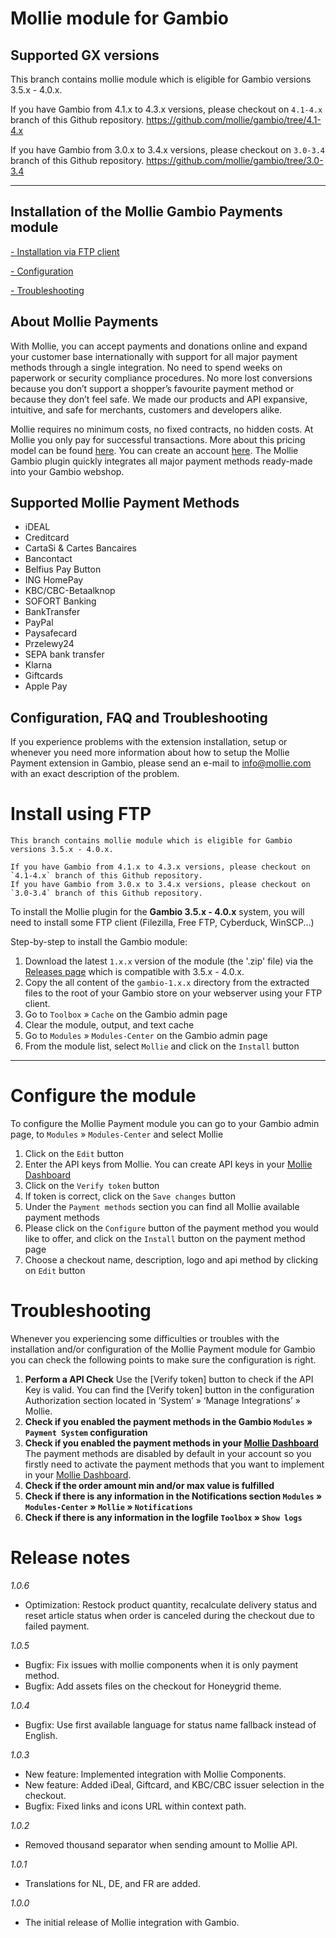 # Mollie module for Gambio

## Supported GX versions
This branch contains mollie module which is eligible for Gambio versions 3.5.x - 4.0.x. 

If you have Gambio from 4.1.x to 4.3.x versions, please checkout on `4.1-4.x` branch of this Github repository.
https://github.com/mollie/gambio/tree/4.1-4.x

If you have Gambio from 3.0.x to 3.4.x versions, please checkout on `3.0-3.4` branch of this Github repository.
https://github.com/mollie/gambio/tree/3.0-3.4
***

## Installation of the Mollie Gambio Payments module ##

[- Installation via FTP client](#install-using-ftp)

[- Configuration](#configure-the-module)

[- Troubleshooting](#troubleshooting)


## About Mollie Payments ##
With Mollie, you can accept payments and donations online and expand your customer base internationally with support for all major payment methods through a single integration. No need to spend weeks on paperwork or security compliance procedures. No more lost conversions because you don’t support a shopper’s favourite payment method or because they don’t feel safe. We made our products and API expansive, intuitive, and safe for merchants, customers and developers alike. 

Mollie requires no minimum costs, no fixed contracts, no hidden costs. At Mollie you only pay for successful transactions. More about this pricing model can be found [here](https://www.mollie.com/en/pricing/). You can create an account [here](https://www.mollie.com/dashboard/signup). The Mollie Gambio plugin quickly integrates all major payment methods ready-made into your Gambio webshop.
   

## Supported Mollie Payment Methods ##
- iDEAL
- Creditcard
- CartaSi & Cartes Bancaires
- Bancontact
- Belfius Pay Button
- ING HomePay
- KBC/CBC-Betaalknop
- SOFORT Banking
- BankTransfer
- PayPal
- Paysafecard
- Przelewy24
- SEPA bank transfer
- Klarna
- Giftcards
- Apple Pay

## Configuration, FAQ and Troubleshooting  ##
If you experience problems with the extension installation, setup or whenever you need more information about how to setup the Mollie Payment extension in Gambio, please send an e-mail to [info@mollie.com](mailto:info@mollie.com) with an exact description of the problem.

# Install using FTP
```
This branch contains mollie module which is eligible for Gambio versions 3.5.x - 4.0.x.

If you have Gambio from 4.1.x to 4.3.x versions, please checkout on `4.1-4.x` branch of this Github repository.
If you have Gambio from 3.0.x to 3.4.x versions, please checkout on `3.0-3.4` branch of this Github repository.
```

To install the Mollie plugin for the **Gambio 3.5.x - 4.0.x** system, you will need to install some FTP client (Filezilla, Free FTP, Cyberduck, WinSCP...)

Step-by-step to install the Gambio module:
 1. Download the latest `1.x.x` version  of the module (the '.zip' file) via the [Releases page](https://github.com/mollie/gambio/releases) which is compatible with 3.5.x - 4.0.x.
 2. Copy the all content of the `gambio-1.x.x` directory from the extracted files to the root of your Gambio store on your webserver using your FTP client.
 3. Go to `Toolbox` » `Cache` on the Gambio admin page
 4. Clear the module, output, and text cache
 5. Go to `Modules` » `Modules-Center` on the Gambio admin page
 6. From the module list, select `Mollie` and click on the `Install` button
---

# Configure the module
To configure the Mollie Payment module you can go to your Gambio admin page, to `Modules` » `Modules-Center` and select Mollie

 1. Click on the `Edit` button
 2. Enter the API keys from Mollie. You can create API keys in your [Mollie Dashboard](https://www.mollie.com/dashboard/)
 3. Click on the `Verify token` button
 4. If token is correct, click on the `Save changes` button
 5. Under the `Payment methods` section you can find all Mollie available payment methods
 6. Please click on the `Configure` button of the payment method you would like to offer, and click on the `Install` button on the payment method page
 7. Choose a checkout name, description, logo and api method by clicking on `Edit` button
 
# Troubleshooting

Whenever you experiencing some difficulties or troubles with the installation and/or configuration of the Mollie Payment module for Gambio you can check the following points to make sure the configuration is right.

 1. **Perform a API Check**
 Use the [Verify token] button to check if the API Key is valid. You can find the [Verify token] button in the configuration Authorization section located in ‘System’ » ‘Manage Integrations’ » Mollie.
 2. **Check if you enabled the payment methods in the Gambio `Modules` » `Payment System` configuration**
 3. **Check if you enabled the payment methods in your [Mollie Dashboard](https://www.mollie.com/dashboard/)**
The payment methods are disabled by default in your account so you firstly need to activate the payment methods that you want to implement in your [Mollie Dashboard](https://www.mollie.com/dashboard/).
 4. **Check if the order amount min and/or max value is fulfilled**
 5. **Check if there is any information in the Notifications section `Modules` » `Modules-Center` » `Mollie` » `Notifications`**
 6. **Check if there is any information in the logfile `Toolbox` » `Show logs`**

# Release notes
*1.0.6*
- Optimization: Restock product quantity, recalculate delivery status and reset article status when order is canceled during the checkout due to failed payment.

*1.0.5*
- Bugfix: Fix issues with mollie components when it is only payment method.
- Bugfix: Add assets files on the checkout for Honeygrid theme.

*1.0.4*
- Bugfix: Use first available language for status name fallback instead of English.

*1.0.3*
- New feature: Implemented integration with Mollie Components.
- New feature: Added iDeal, Giftcard, and KBC/CBC issuer selection in the checkout.
- Bugfix: Fixed links and icons URL within context path.

*1.0.2*
- Removed thousand separator when sending amount to Mollie API.

*1.0.1*
- Translations for NL, DE, and FR are added.

*1.0.0*
- The initial release of Mollie integration with Gambio.
